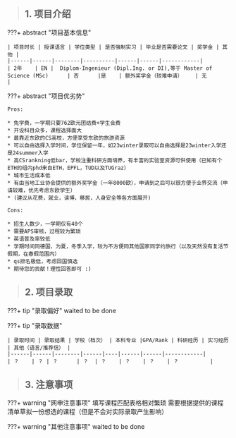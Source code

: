 > ## **1. 项目介绍**

???+ abstract "项目基本信息" 

    | 项目时长 | 授课语言 | 学位类型 | 是否强制实习 | 毕业是否需要论文 | 奖学金 | 其他 |
    |------|------|--------|----------|------|------|------------|
    | 2年    | EN |  Diplom-Ingenieur (Dipl.Ing. or DI),等于 Master of Science (MSc)      | 否      |是    | 额外奖学金（较难申请）    | 无          |

???+ abstract "项目优劣势" 

    Pros:

    * 免学费，一学期只要762欧元团结费+学生会费
    * 开设科目众多，课程选择面大
    * 最靠近东欧的CS高校，方便享受东欧的旅游资源
    * 可以自由选择入学时间，学位保留一年，如23winter录取可以自由选择是23winter入学还是24summer入学
    * 高CSrankning低bar，学校注重科研方面培养，有丰富的实验室资源可供使用（已知有个ETH的组内phd来自ETH，EPFL，TUD以及TUGraz）
    * 城市生活成本低
    * 有由当地工业协会提供的额外奖学金（一年8000欧），申请到之后可以很方便于业界交流（申请较难，优先考虑东欧学生）
    * (建议从花费，就业，读博，移民，人身安全等各方面展开)
    
    Cons:

    * 招生人数少，一学期仅有40个
    * 需要APS审核，过程较为繁琐
    * 英语普及率较低
    * 学期时间同德国，为夏，冬季入学，较为不方便同其他国家同学约旅行（以及天然没有复活节假期，在春假范围内）
    * qs排名极低，考虑回国慎选
    * 期待您的贡献！理性回答即可 :)

> ## **2. 项目录取**

???+ tip "录取偏好"
    waited to be done

???+ tip "录取数据"

    | 录取时间 | 录取结果 | 学校（档次） | 本科专业 |GPA/Rank | 科研经历 | 实习经历 | 其他（语言/推荐信） |
    |------|------|--------|------|----|------|------|------------|
    | ？    | ？ | ？      | ？  | ？    | ？    | ？    | ？          |


> ## **3. 注意事项**

???+ warning "网申注意事项"
    填写课程匹配表格相对繁琐
    需要根据提供的课程清单草拟一份想选的课程（但是不会对实际录取产生影响）

???+ warning "其他注意事项"
    waited to be done

